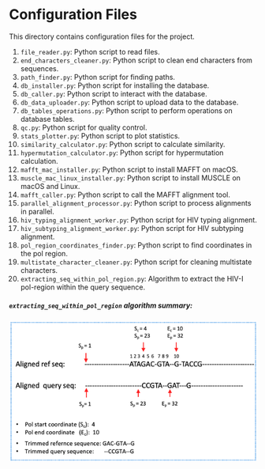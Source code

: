 # Configuration Files

This directory contains configuration files for the project.

1. `file_reader.py`: Python script to read files.
2. `end_characters_cleaner.py`: Python script to clean end characters from sequences.
3. `path_finder.py`: Python script for finding paths.
4. `db_installer.py`: Python script for installing the database.
5. `db_caller.py`: Python script to interact with the database.
6. `db_data_uploader.py`: Python script to upload data to the database.
7. `db_tables_operations.py`: Python script to perform operations on database tables.
8. `qc.py`: Python script for quality control.
9. `stats_plotter.py`: Python script to plot statistics.
10. `similarity_calculator.py`: Python script to calculate similarity.
11. `hypermutation_calculator.py`: Python script for hypermutation calculation.
12. `mafft_mac_installer.py`: Python script to install MAFFT on macOS.
13. `muscle_mac_linux_installer.py`: Python script to install MUSCLE on macOS and Linux.
14. `mafft_caller.py`: Python script to call the MAFFT alignment tool.
15. `parallel_alignment_processor.py`: Python script to process alignments in parallel.
16. `hiv_typing_alignment_worker.py`: Python script for HIV typing alignment.
17. `hiv_subtyping_alignment_worker.py`: Python script for HIV subtyping alignment.
18. `pol_region_coordinates_finder.py`: Python script to find coordinates in the pol region.
19. `multistate_character_cleaner.py`: Python script for cleaning multistate characters.
20. `extracting_seq_within_pol_region.py`: Algorithm to extract the HIV-I pol-region within the query sequence.
   ##### `extracting_seq_within_pol_region` algorithm summary:
   ![algorithm summary](../figures/pol_region_finder_extractor.png)
